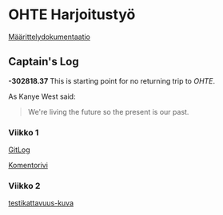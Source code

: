 # OHTE Harjoitustyö

[Määrittelydokumentaatio](https://github.com/Vauhkonen/ot-harjoitustyo/blob/master/dokumentaatio/vaatimusmaarittely.md)


## Captain's Log
**-302818.37** This is starting point for no returning trip to _OHTE_.


As Kanye West said:
> We're living the future so
> the present is our past. 



### Viikko 1

[GitLog](https://github.com/Vauhkonen/ot-harjoitustyo/blob/master/laskarit/viikko1/gitlog.txt)


[Komentorivi](https://github.com/Vauhkonen/ot-harjoitustyo/blob/master/laskarit/viikko1/komentorivi.txt)


### Viikko 2

[testikattavuus-kuva](https://github.com/Vauhkonen/ot-harjoitustyo/blob/master/laskarit/viikko2/Testikattavuus.png)
